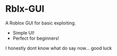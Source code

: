 # Rblx-GUI
 A Roblox GUI for basic exploiting.
 
 
 - Simple UI!
 - Perfect for beginners!
 
 I honestly dont know what do say now... good luck
